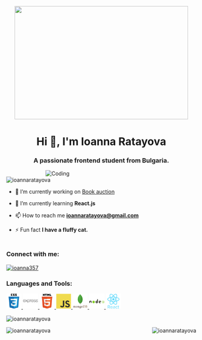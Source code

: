 <p align="center">
  <img width="460" height="300" src="https://media0.giphy.com/media/E1Kd3pQwrsMtQbNkt0/giphy.gif?cid=ecf05e4756gb6qblq5q8aclrpqv4evalq6cafu3no3fp4xc8&ep=v1_gifs_search&rid=giphy.gif&ct=g">
</p>
<h1 align="center">Hi 👋, I'm Ioanna Ratayova</h1>
<h3 align="center">A passionate frontend student from Bulgaria.</h3>
<img align="right" alt="Coding" width="400" src="https://i.pinimg.com/originals/5c/fc/f2/5cfcf2982930665e2a22f3c2d634976d.jpg">


<p align="left"> <img src="https://komarev.com/ghpvc/?username=ioannaratayova&label=Profile%20views&color=0e75b6&style=flat" alt="ioannaratayova" /> </p>

- 🔭 I’m currently working on [Book auction](https://github.com/ioannaratayova/Book-auction)

- 🌱 I’m currently learning **React.js**

- 📫 How to reach me **ioannaratayova@gmail.com**

- ⚡ Fun fact **I have a fluffy cat.**
<br/><br/>
<h3 align="left">Connect with me:</h3>
<p align="left">
<a href="https://instagram.com/ioanna357" target="blank"><img align="center" src="https://raw.githubusercontent.com/rahuldkjain/github-profile-readme-generator/master/src/images/icons/Social/instagram.svg" alt="ioanna357" height="30" width="40" /></a>
</p>
<h3 align="left">Languages and Tools:</h3>
<p align="left"> <a href="https://www.w3schools.com/css/" target="_blank" rel="noreferrer"> <img src="https://raw.githubusercontent.com/devicons/devicon/master/icons/css3/css3-original-wordmark.svg" alt="css3" width="40" height="40"/> </a> <a href="https://expressjs.com" target="_blank" rel="noreferrer"> <img src="https://raw.githubusercontent.com/devicons/devicon/master/icons/express/express-original-wordmark.svg" alt="express" width="40" height="40"/> </a> <a href="https://www.w3.org/html/" target="_blank" rel="noreferrer"> <img src="https://raw.githubusercontent.com/devicons/devicon/master/icons/html5/html5-original-wordmark.svg" alt="html5" width="40" height="40"/> </a> <a href="https://developer.mozilla.org/en-US/docs/Web/JavaScript" target="_blank" rel="noreferrer"> <img src="https://raw.githubusercontent.com/devicons/devicon/master/icons/javascript/javascript-original.svg" alt="javascript" width="40" height="40"/> </a> <a href="https://www.mongodb.com/" target="_blank" rel="noreferrer"> <img src="https://raw.githubusercontent.com/devicons/devicon/master/icons/mongodb/mongodb-original-wordmark.svg" alt="mongodb" width="40" height="40"/> </a> <a href="https://nodejs.org" target="_blank" rel="noreferrer"> <img src="https://raw.githubusercontent.com/devicons/devicon/master/icons/nodejs/nodejs-original-wordmark.svg" alt="nodejs" width="40" height="40"/> </a> <a href="https://reactjs.org/" target="_blank" rel="noreferrer"> <img src="https://raw.githubusercontent.com/devicons/devicon/master/icons/react/react-original-wordmark.svg" alt="react" width="40" height="40"/> </a> </p>

<p><img  align="center" src="https://github-readme-stats.vercel.app/api/top-langs?username=ioannaratayova&show_icons=true&locale=en&layout=compact" alt="ioannaratayova" /></p>

<div>
  <img align="right" src="https://github-readme-stats.vercel.app/api?username=ioannaratayova&show_icons=true&locale=en" alt="ioannaratayova">
  <img align="left" src="https://github-readme-streak-stats.herokuapp.com/?user=ioannaratayova" alt="ioannaratayova">
</div>

